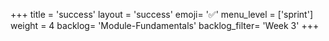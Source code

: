 +++
title = 'success'
layout = 'success'
emoji= '✅'
menu_level = ['sprint']
weight = 4
backlog= 'Module-Fundamentals'
backlog_filter= 'Week 3'
+++


